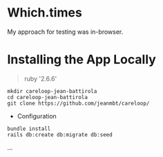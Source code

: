
# Which.times


My approach for testing was in-browser.


# Installing the App Locally

> ruby '2.6.6'

```
mkdir careloop-jean-battirola
cd careloop-jean-battirola
git clone https://github.com/jeanmbt/careloop/
```

* Configuration
```
bundle install
rails db:create db:migrate db:seed
```
 ...
